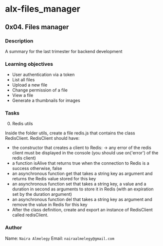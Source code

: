 # alx-files_manager


## 0x04. Files manager


### Description
A summary for the last trimester for backend development


### Learning objectives


- User authentication via a token
- List all files
- Upload a new file
- Change permission of a file
- View a file
- Generate a thumbnails for images


### Tasks


0. Redis utils


Inside the folder utils, create a file redis.js that contains the class RedisClient.
RedisClient should have:
- the constructor that creates a client to Redis:
 -> any error of the redis client must be displayed in the console (you should use on('error') of the redis client)
- a function isAlive that returns true when the connection to Redis is a success otherwise, false
- an asynchronous function get that takes a string key as argument and returns the Redis value stored for this key
- an asynchronous function set that takes a string key, a value and a duration in second as arguments to store it in Redis (with an expiration set by the duration argument)
- an asynchronous function del that takes a string key as argument and remove the value in Redis for this key
- After the class definition, create and export an instance of RedisClient called redisClient.


### Author


Name: `Naira Almelegy`
Email: `nairaalmelegy@gmail.com`
